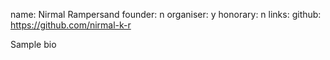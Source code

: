 name: Nirmal Rampersand
founder: n
organiser: y
honorary: n
links:
    github: https://github.com/nirmal-k-r


Sample bio